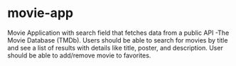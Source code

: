 # movie-app
 Movie Application with search field that fetches data from a public API -The Movie Database (TMDb). Users should be able to search for movies by title and see a list of results with details like title, poster, and description. User should be able to add/remove movie to favorites. 
